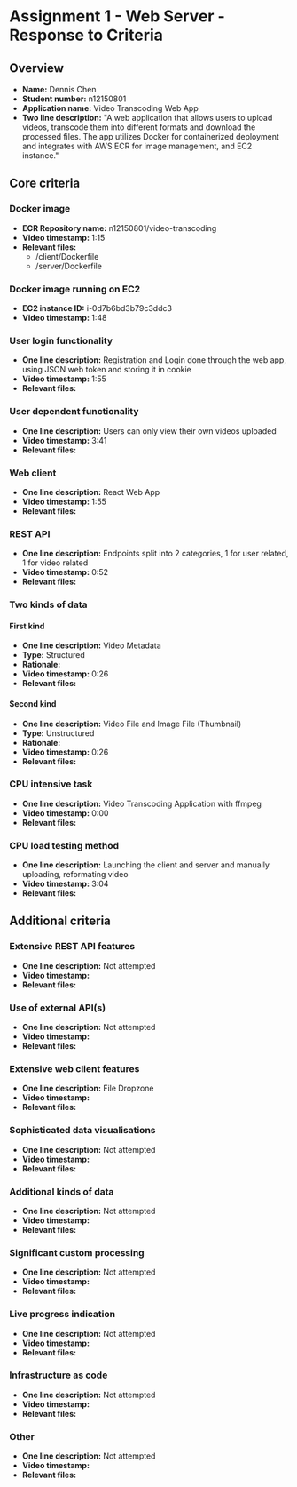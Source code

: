 Assignment 1 - Web Server - Response to Criteria
================================================

Overview
------------------------------------------------

- **Name:** Dennis Chen 
- **Student number:** n12150801
- **Application name:** Video Transcoding Web App
- **Two line description:** "A web application that allows users to upload videos, transcode them into different formats and download the processed files. The app utilizes Docker for containerized deployment and integrates with AWS ECR for image management, and EC2 instance."


Core criteria
------------------------------------------------

### Docker image

- **ECR Repository name:** n12150801/video-transcoding
- **Video timestamp:** 1:15
- **Relevant files:**
  - /client/Dockerfile
  - /server/Dockerfile 

### Docker image running on EC2

- **EC2 instance ID:** i-0d7b6bd3b79c3ddc3
- **Video timestamp:** 1:48

### User login functionality

- **One line description:** Registration and Login done through the web app, using JSON web token and storing it in cookie
- **Video timestamp:** 1:55
- **Relevant files:** 

### User dependent functionality

- **One line description:** Users can only view their own videos uploaded
- **Video timestamp:** 3:41
- **Relevant files:**

### Web client

- **One line description:** React Web App
- **Video timestamp:** 1:55
- **Relevant files:**

### REST API

- **One line description:** Endpoints split into 2 categories, 1 for user related, 1 for video related
- **Video timestamp:** 0:52
- **Relevant files:** 

### Two kinds of data

#### First kind

- **One line description:** Video Metadata
- **Type:** Structured
- **Rationale:**
- **Video timestamp:** 0:26
- **Relevant files:**

#### Second kind

- **One line description:** Video File and Image File (Thumbnail)
- **Type:** Unstructured
- **Rationale:**
- **Video timestamp:** 0:26
- **Relevant files:**

### CPU intensive task

- **One line description:** Video Transcoding Application with ffmpeg
- **Video timestamp:** 0:00
- **Relevant files:**

### CPU load testing method

- **One line description:** Launching the client and server and manually uploading, reformating video
- **Video timestamp:** 3:04
- **Relevant files:**

Additional criteria
------------------------------------------------

### Extensive REST API features

- **One line description:** Not attempted
- **Video timestamp:**
- **Relevant files:**


### Use of external API(s)

- **One line description:** Not attempted
- **Video timestamp:**
- **Relevant files:**


### Extensive web client features

- **One line description:** File Dropzone
- **Video timestamp:**
- **Relevant files:**


### Sophisticated data visualisations

- **One line description:** Not attempted
- **Video timestamp:**
- **Relevant files:**


### Additional kinds of data

- **One line description:** Not attempted
- **Video timestamp:**
- **Relevant files:**


### Significant custom processing

- **One line description:** Not attempted
- **Video timestamp:**
- **Relevant files:**


### Live progress indication

- **One line description:** Not attempted
- **Video timestamp:** 
- **Relevant files:**


### Infrastructure as code

- **One line description:** Not attempted
- **Video timestamp:** 
- **Relevant files:**


### Other

- **One line description:** Not attempted
- **Video timestamp:**
- **Relevant files:**
